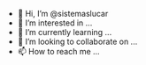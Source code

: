 - 👋 Hi, I’m @sistemaslucar
- 👀 I’m interested in ...
- 🌱 I’m currently learning ...
- 💞️ I’m looking to collaborate on ...
- 📫 How to reach me ...

<!---
sistemaslucar/sistemaslucar is a ✨ special ✨ repository because its `README.md` (this file) appears on your GitHub profile.
You can click the Preview link to take a look at your changes.
--->
